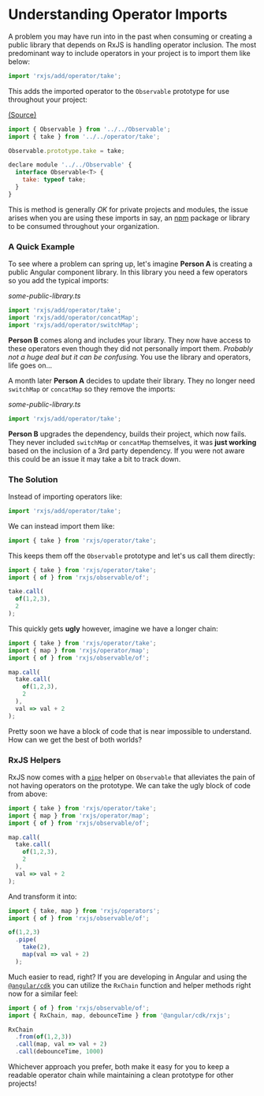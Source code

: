 # Understanding Operator Imports

A problem you may have run into in the past when consuming or creating a public library that depends on RxJS is handling operator inclusion. The most predominant way to include operators in your project is to import them like below:

```js
import 'rxjs/add/operator/take';
```

This adds the imported operator to the `Observable` prototype for use throughout your project:

[(Source)](https://github.com/ReactiveX/rxjs/blob/master/src/add/operator/take.ts)

```js
import { Observable } from '../../Observable';
import { take } from '../../operator/take';

Observable.prototype.take = take;

declare module '../../Observable' {
  interface Observable<T> {
    take: typeof take;
  }
}
```

This is method is generally *OK* for private projects and modules, the issue arises when you are using these imports in say, an [npm](https://www.npmjs.com/) package or library to be consumed throughout your organization.

### A Quick Example

To see where a problem can spring up, let's imagine **Person A** is creating a public Angular component library. In this library you need a few operators so you add the typical imports:

*some-public-library.ts*
```js
import 'rxjs/add/operator/take';
import 'rxjs/add/operator/concatMap';
import 'rxjs/add/operator/switchMap';
```

**Person B** comes along and includes your library. They now have access to these operators even though they did not personally import them. *Probably not a huge deal but it can be confusing.* You use the library and operators, life goes on...

A month later **Person A** decides to update their library. They no longer need `switchMap` or `concatMap` so they remove the imports:

*some-public-library.ts*
```js
import 'rxjs/add/operator/take';
```

**Person B** upgrades the dependency, builds their project, which now fails. They never included `switchMap` or `concatMap` themselves, it was **just working** based on the inclusion of a 3rd party dependency. If you were not aware this could be an issue it may take a bit to track down.

### The Solution

Instead of importing operators like:

```js
import 'rxjs/add/operator/take';
```

We can instead import them like:

```js
import { take } from 'rxjs/operator/take';
```

This keeps them off the `Observable` prototype and let's us call them directly:

```js
import { take } from 'rxjs/operator/take';
import { of } from 'rxjs/observable/of';

take.call(
  of(1,2,3), 
  2
);
```

This quickly gets **ugly** however, imagine we have a longer chain:

```js
import { take } from 'rxjs/operator/take';
import { map } from 'rxjs/operator/map';
import { of } from 'rxjs/observable/of';

map.call(
  take.call(
    of(1,2,3), 
    2
  ),
  val => val + 2
);
```

Pretty soon we have a block of code that is near impossible to understand. How can we get the best of both worlds?

### RxJS Helpers

RxJS now comes with a [`pipe`](https://github.com/ReactiveX/rxjs/blob/755df9bf908108974e38aaff79887279f2cde008/src/Observable.ts#L305-L329) helper on `Observable` that alleviates the pain of not having operators on the prototype. We can take the ugly block of code from above:

```js
import { take } from 'rxjs/operator/take';
import { map } from 'rxjs/operator/map';
import { of } from 'rxjs/observable/of';

map.call(
  take.call(
    of(1,2,3), 
    2
  ),
  val => val + 2
);
```

And transform it into:

```js
import { take, map } from 'rxjs/operators';
import { of } from 'rxjs/observable/of';

of(1,2,3)
  .pipe(
    take(2),
    map(val => val + 2)
  );
```

Much easier to read, right? If you are developing in Angular and using the [`@angular/cdk`](https://www.npmjs.com/package/@angular/cdk) you can utilize the `RxChain` function and helper methods right now for a similar feel:

```ts
import { of } from 'rxjs/observable/of';
import { RxChain, map, debounceTime } from '@angular/cdk/rxjs';

RxChain
  .from(of(1,2,3))
  .call(map, val => val + 2)
  .call(debounceTime, 1000)
```

Whichever approach you prefer, both make it easy for you to keep a readable operator chain while maintaining a clean prototype for other projects!
